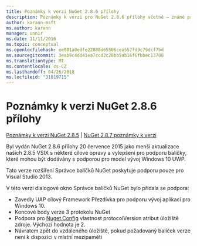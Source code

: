 ```yaml
---
title: Poznámky k verzi NuGet 2.8.6 přílohy
description: Poznámky k verzi pro NuGet 2.8.6 přílohy včetně – známé problémy, opravy chyb, přidaných funkcí a chcete.
author: karann-msft
ms.author: karann
manager: unnir
ms.date: 11/11/2016
ms.topic: conceptual
ms.openlocfilehash: ee801a0edfe22888d65506cea557fd9c79dcf7bd
ms.sourcegitcommit: 3eab9c4dd41ea7ccd2c28bb5ab16f6fbbec13708
ms.translationtype: MT
ms.contentlocale: cs-CZ
ms.lasthandoff: 04/26/2018
ms.locfileid: "31819715"
---
```

# <a name="nuget-286-release-notes"></a>Poznámky k verzi NuGet 2.8.6 přílohy

[Poznámky k verzi NuGet 2.8.5](../release-notes/nuget-2.8.5.md) | [NuGet 2.8.7 poznámky k verzi](../release-notes/nuget-2.8.7.md)

Byl vydán NuGet 2.8.6 přílohy 20 července 2015 jako menší aktualizace našich 2.8.5 VSIX s některé cílové opravy a vylepšení pro podporu balíčky, které mohou být dodávány s podporou pro model vývoj Windows 10 UWP.

Tato verze rozšíření Správce balíčků NuGet poskytuje podporu pouze pro Visual Studio 2013.

V této verzi dialogové okno Správce balíčků NuGet bylo přidala se podpora:

* Zavedly UAP cílový Framework Přezdívka pro podporu vývoj aplikací pro Windows 10.
* Koncové body verze 3 protokolu NuGet
* Podpora pro [Nuget.Config](../consume-packages/configuring-nuget-behavior.md) vlastnost protocolVersion atribut úložiště zdroje. Výchozí hodnota je 2.
* Návratem zpět do vzdáleného úložiště, pokud požadovaný balíček verze není k dispozici v místní mezipaměti